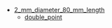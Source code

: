 * [2_mm_diameter_80_mm_length](2_mm_diameter_80_mm_length)
  * [double_point](2_mm_diameter_80_mm_length/double_point)

